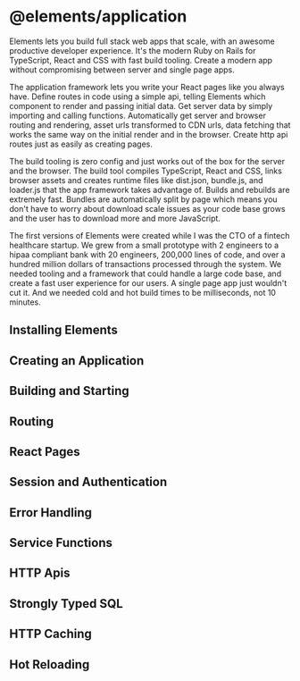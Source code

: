 # @elements/application
Elements lets you build full stack web apps that scale, with an awesome
productive developer experience. It's the modern Ruby on Rails for TypeScript,
React and CSS with fast build tooling. Create a modern app without compromising
between server and single page apps.

The application framework lets you write your React pages like you always have.
Define routes in code using a simple api, telling Elements which component to
render and passing initial data. Get server data by simply importing and calling
functions. Automatically get server and browser routing and rendering, asset
urls transformed to CDN urls, data fetching that works the same way on the
initial render and in the browser. Create http api routes just as easily as
creating pages.

The build tooling is zero config and just works out of the box for the server
and the browser. The build tool compiles TypeScript, React and CSS, links
browser assets and creates runtime files like dist.json, bundle.js, and
loader.js that the app framework takes advantage of. Builds and rebuilds are
extremely fast. Bundles are automatically split by page which means you don't
have to worry about download scale issues as your code base grows and the user
has to download more and more JavaScript.

The first versions of Elements were created while I was the CTO of a fintech
healthcare startup. We grew from a small prototype with 2 engineers to a hipaa
compliant bank with 20 engineers, 200,000 lines of code, and over a hundred
million dollars of transactions processed through the system. We needed tooling
and a framework that could handle a large code base, and create a fast user
experience for our users. A single page app just wouldn't cut it. And we needed
cold and hot build times to be milliseconds, not 10 minutes.

## Installing Elements

## Creating an Application

## Building and Starting

## Routing

## React Pages

## Session and Authentication

## Error Handling

## Service Functions

## HTTP Apis

## Strongly Typed SQL

## HTTP Caching

## Hot Reloading
